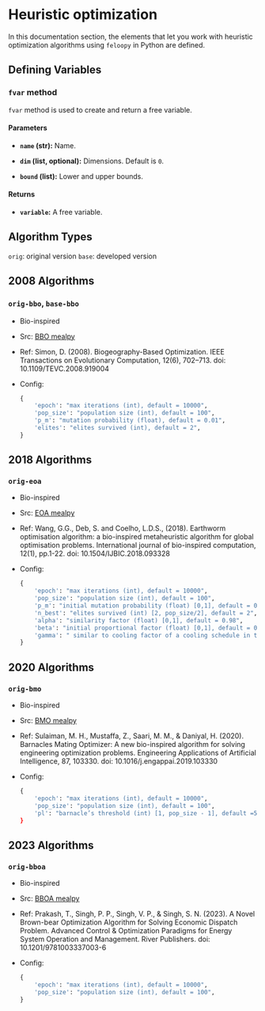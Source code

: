 # Heuristic optimization

In this documentation section, the elements that let you work with heuristic optimization algorithms using `feloopy` in Python are defined.

## Defining Variables 

### `fvar` method

`fvar` method is used to create and return a free variable.

#### Parameters

- **`name` (str):** Name.

- **`dim` (list, optional):** Dimensions. Default is `0`.

- **`bound` (list):** Lower and upper bounds.

#### Returns

- **`variable`:** A free variable.


## Algorithm Types

`orig`: original version
`base`: developed version

## 2008 Algorithms

### `orig-bbo`, `base-bbo`

- Bio-inspired

- Src: [BBO mealpy](https://github.com/thieu1995/mealpy/blob/master/mealpy/bio_based/BBO.py)

- Ref: Simon, D. (2008). Biogeography-Based Optimization. IEEE Transactions on Evolutionary Computation, 12(6), 702–713. doi: 10.1109/TEVC.2008.919004

- Config: 

    ```python
    {
        'epoch': "max iterations (int), default = 10000",
        'pop_size': "population size (int), default = 100",
        'p_m': "mutation probability (float), default = 0.01",
        'elites': "elites survived (int), default = 2",
    }
    ```
## 2018 Algorithms


### `orig-eoa`

- Bio-inspired

- Src: [EOA mealpy](https://github.com/thieu1995/mealpy/blob/master/mealpy/bio_based/EOA.py)

- Ref: Wang, G.G., Deb, S. and Coelho, L.D.S., (2018). Earthworm optimisation algorithm: a bio-inspired metaheuristic algorithm for global optimisation problems. International journal of bio-inspired computation, 12(1), pp.1-22. doi: 10.1504/IJBIC.2018.093328

- Config:

    ```python
    {
        'epoch': "max iterations (int), default = 10000",
        'pop_size': "population size (int), default = 100",
        'p_m': "initial mutation probability (float) [0,1], default = 0.01",
        'n_best': "elites survived (int) [2, pop_size/2], default = 2",
        'alpha': "similarity factor (float) [0,1], default = 0.98", 
        'beta': "initial proportional factor (float) [0,1], default = 0.9", 
        'gamma': " similar to cooling factor of a cooling schedule in the simulated annealing (float) [0,1], default = 0.9",
    }
    ```

## 2020 Algorithms

### `orig-bmo`

- Bio-inspired

- Src: [BMO mealpy](https://github.com/thieu1995/mealpy/blob/master/mealpy/bio_based/BMO.py)

- Ref: Sulaiman, M. H., Mustaffa, Z., Saari, M. M., & Daniyal, H. (2020). Barnacles Mating Optimizer: A new bio-inspired algorithm for solving engineering optimization problems. Engineering Applications of Artificial Intelligence, 87, 103330. doi: 10.1016/j.engappai.2019.103330

- Config: 

    ```python
    {
        'epoch': "max iterations (int), default = 10000",
        'pop_size': "population size (int), default = 100",
        'pl': "barnacle’s threshold (int) [1, pop_size - 1], default =5,
    }
    ```

## 2023 Algorithms

### `orig-bboa`

- Bio-inspired

- Src: [BBOA mealpy](https://github.com/thieu1995/mealpy/blob/master/mealpy/bio_based/BBOA.py)

- Ref: Prakash, T., Singh, P. P., Singh, V. P., & Singh, S. N. (2023). A Novel Brown-bear Optimization Algorithm for Solving Economic Dispatch Problem. Advanced Control & Optimization Paradigms for Energy System Operation and Management. River Publishers. doi: 10.1201/9781003337003-6

- Config: 

    ```python
    {
        'epoch': "max iterations (int), default = 10000",
        'pop_size': "population size (int), default = 100",
    }
    ```